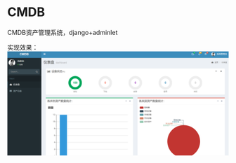 # CMDB
CMDB资产管理系统，django+adminlet

实现效果：
![这里随便写文字](https://github.com/GitMsw/CMDB/blob/master/QQ%E6%88%AA%E5%9B%BE20200407182952.png)
